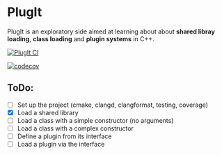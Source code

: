 # PlugIt

PlugIt is an exploratory side aimed at learning about about **shared libray loading**, **class loading** and **plugin systems** in C++.

[![PlugIt CI](https://github.com/Valentin-Molina/PlugIt/actions/workflows/github-actions.yml/badge.svg?branch=main)](https://github.com/Valentin-Molina/PlugIt/actions/workflows/github-actions.yml)

[![codecov](https://codecov.io/gh/Valentin-Molina/PlugIt/branch/main/graph/badge.svg)](https://codecov.io/gh/Valentin-Molina/PlugIt)

## ToDo:

- [ ] Set up the project (cmake, clangd, clangformat, testing, coverage)
- [x] Load a shared library 
- [ ] Load a class with a simple constructor (no arguments)
- [ ] Load a class with a complex constructor
- [ ] Define a plugin from its interface
- [ ] Load a plugin via the interface
